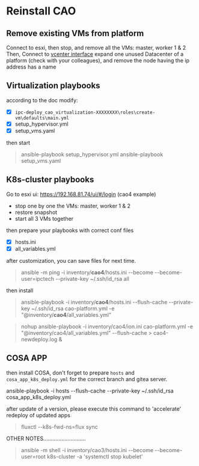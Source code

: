 # Reinstall CAO

## Remove existing VMs from platform

Connect to esxi, then stop, and remove all the VMs: master, worker 1 & 2
Then,
Connect to [vcenter interface](https://172.17.1.103/ui/#?extensionId=vsphere.core.relateditems.specs.datacenter.vms.vmsForDatacenter&objectId=urn:vmomi:Datacenter:datacenter-1084:28c1b61a-9eb7-4a33-8b91-8583ff374a3d&navigator=vsphere.core.viTree.hostsAndClustersView
)
expand one unused Datacenter of a platform (check with your colleagues), and remove the node having the ip address has a name

## Virtualization playbooks

according to the doc
modify:

- [x] `ipc-deploy_cao_virtualization-XXXXXXXX\roles\create-vm\defaults\main.yml`
- [x] setup_hypervisor.yml
- [x] setup_vms.yaml

then start
>ansible-playbook setup_hypervisor.yml
>ansible-playbook setup_vms.yaml

## K8s-cluster playbooks

Go to esxi ui: <https://192.168.81.74/ui/#/login> (cao4 example)

- stop one by one the VMs: master, worker 1 & 2
- restore snapshot
- start all 3 VMs together

then prepare your playbooks with correct conf files

- [x] hosts.ini
- [x] all_variables.yml

after customization, you can save files for next time.

>ansible -m ping -i inventory/**cao4**/hosts.ini --become --become-user=ipctech --private-key ~/.ssh/id_rsa all

then install

>ansible-playbook -i inventory/**cao4**/hosts.ini --flush-cache --private-key ~/.ssh/id_rsa cao-platform.yml -e "@inventory/**cao4**/all_variables.yml"

>nohup ansible-playbook -i inventory/cao4/ion.ini cao-platform.yml -e "@inventory/cao4/all_variables.yml" --flush-cache > cao4-newdeploy.log &

## COSA APP

then install COSA, don't forget to prepare `hosts` and `cosa_app_k8s_deploy.yml` for the correct branch and gitea server.

ansible-playbook -i hosts --flush-cache --private-key ~/.ssh/id_rsa cosa_app_k8s_deploy.yml

after update of a version, please execute this command to 'accelerate' redeploy of updated apps

>fluxctl --k8s-fwd-ns=flux sync

OTHER NOTES............................
>ansible -m shell -i inventory/cao3/hosts.ini --become --become-user=root k8s-cluster -a 'systemctl stop kubelet'

